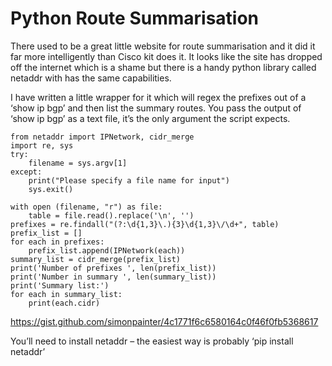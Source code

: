# Python Route Summarisation

There used to be a great little website for route summarisation and it did it far more intelligently than Cisco kit does it. It looks like the site has dropped off the internet which is a shame but there is a handy python library called netaddr with has the same capabilities.

I have written a little wrapper for it which will regex the prefixes out of a ‘show ip bgp’ and then list the summary routes. You pass the output of ‘show ip bgp’ as a text file, it’s the only argument the script expects.

```
from netaddr import IPNetwork, cidr_merge
import re, sys
try:
	filename = sys.argv[1] 
except:
	print("Please specify a file name for input")
	sys.exit()

with open (filename, "r") as file:
	table = file.read().replace('\n', '')
prefixes = re.findall("(?:\d{1,3}\.){3}\d{1,3}\/\d+", table)
prefix_list = []
for each in prefixes:
	prefix_list.append(IPNetwork(each))
summary_list = cidr_merge(prefix_list)
print('Number of prefixes ', len(prefix_list))
print('Number in summary ', len(summary_list))
print('Summary list:')
for each in summary_list:
	print(each.cidr)

```

https://gist.github.com/simonpainter/4c1771f6c6580164c0f46f0fb5368617

You’ll need to install netaddr – the easiest way is probably ‘pip install netaddr’
